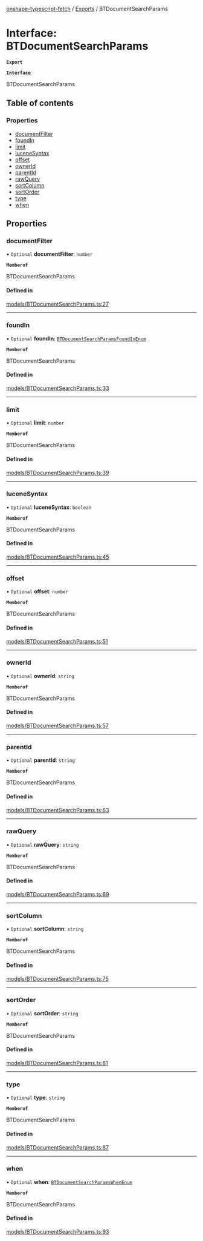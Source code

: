 [onshape-typescript-fetch](../README.md) / [Exports](../modules.md) / BTDocumentSearchParams

# Interface: BTDocumentSearchParams

**`Export`**

**`Interface`**

BTDocumentSearchParams

## Table of contents

### Properties

- [documentFilter](BTDocumentSearchParams.md#documentfilter)
- [foundIn](BTDocumentSearchParams.md#foundin)
- [limit](BTDocumentSearchParams.md#limit)
- [luceneSyntax](BTDocumentSearchParams.md#lucenesyntax)
- [offset](BTDocumentSearchParams.md#offset)
- [ownerId](BTDocumentSearchParams.md#ownerid)
- [parentId](BTDocumentSearchParams.md#parentid)
- [rawQuery](BTDocumentSearchParams.md#rawquery)
- [sortColumn](BTDocumentSearchParams.md#sortcolumn)
- [sortOrder](BTDocumentSearchParams.md#sortorder)
- [type](BTDocumentSearchParams.md#type)
- [when](BTDocumentSearchParams.md#when)

## Properties

### documentFilter

• `Optional` **documentFilter**: `number`

**`Memberof`**

BTDocumentSearchParams

#### Defined in

[models/BTDocumentSearchParams.ts:27](https://github.com/toebes/onshape-typescript-fetch/blob/3e11ae1/models/BTDocumentSearchParams.ts#L27)

___

### foundIn

• `Optional` **foundIn**: [`BTDocumentSearchParamsFoundInEnum`](../modules.md#btdocumentsearchparamsfoundinenum-1)

**`Memberof`**

BTDocumentSearchParams

#### Defined in

[models/BTDocumentSearchParams.ts:33](https://github.com/toebes/onshape-typescript-fetch/blob/3e11ae1/models/BTDocumentSearchParams.ts#L33)

___

### limit

• `Optional` **limit**: `number`

**`Memberof`**

BTDocumentSearchParams

#### Defined in

[models/BTDocumentSearchParams.ts:39](https://github.com/toebes/onshape-typescript-fetch/blob/3e11ae1/models/BTDocumentSearchParams.ts#L39)

___

### luceneSyntax

• `Optional` **luceneSyntax**: `boolean`

**`Memberof`**

BTDocumentSearchParams

#### Defined in

[models/BTDocumentSearchParams.ts:45](https://github.com/toebes/onshape-typescript-fetch/blob/3e11ae1/models/BTDocumentSearchParams.ts#L45)

___

### offset

• `Optional` **offset**: `number`

**`Memberof`**

BTDocumentSearchParams

#### Defined in

[models/BTDocumentSearchParams.ts:51](https://github.com/toebes/onshape-typescript-fetch/blob/3e11ae1/models/BTDocumentSearchParams.ts#L51)

___

### ownerId

• `Optional` **ownerId**: `string`

**`Memberof`**

BTDocumentSearchParams

#### Defined in

[models/BTDocumentSearchParams.ts:57](https://github.com/toebes/onshape-typescript-fetch/blob/3e11ae1/models/BTDocumentSearchParams.ts#L57)

___

### parentId

• `Optional` **parentId**: `string`

**`Memberof`**

BTDocumentSearchParams

#### Defined in

[models/BTDocumentSearchParams.ts:63](https://github.com/toebes/onshape-typescript-fetch/blob/3e11ae1/models/BTDocumentSearchParams.ts#L63)

___

### rawQuery

• `Optional` **rawQuery**: `string`

**`Memberof`**

BTDocumentSearchParams

#### Defined in

[models/BTDocumentSearchParams.ts:69](https://github.com/toebes/onshape-typescript-fetch/blob/3e11ae1/models/BTDocumentSearchParams.ts#L69)

___

### sortColumn

• `Optional` **sortColumn**: `string`

**`Memberof`**

BTDocumentSearchParams

#### Defined in

[models/BTDocumentSearchParams.ts:75](https://github.com/toebes/onshape-typescript-fetch/blob/3e11ae1/models/BTDocumentSearchParams.ts#L75)

___

### sortOrder

• `Optional` **sortOrder**: `string`

**`Memberof`**

BTDocumentSearchParams

#### Defined in

[models/BTDocumentSearchParams.ts:81](https://github.com/toebes/onshape-typescript-fetch/blob/3e11ae1/models/BTDocumentSearchParams.ts#L81)

___

### type

• `Optional` **type**: `string`

**`Memberof`**

BTDocumentSearchParams

#### Defined in

[models/BTDocumentSearchParams.ts:87](https://github.com/toebes/onshape-typescript-fetch/blob/3e11ae1/models/BTDocumentSearchParams.ts#L87)

___

### when

• `Optional` **when**: [`BTDocumentSearchParamsWhenEnum`](../modules.md#btdocumentsearchparamswhenenum-1)

**`Memberof`**

BTDocumentSearchParams

#### Defined in

[models/BTDocumentSearchParams.ts:93](https://github.com/toebes/onshape-typescript-fetch/blob/3e11ae1/models/BTDocumentSearchParams.ts#L93)
